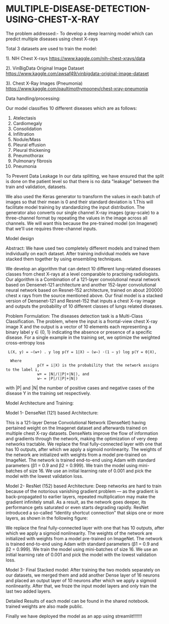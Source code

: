 # MULTIPLE-DISEASE-DETECTION-USING-CHEST-X-RAY

The problem addressed:-
 To develop a deep learning model which can predict multiple diseases using chest X-rays
 
 Total 3 datasets are used to train the model:
 
1). NIH Chest X-rays  https://www.kaggle.com/nih-chest-xrays/data

2). VinBigData Original Image Dataset  https://www.kaggle.com/awsaf49/vinbigdata-original-image-dataset

3). Chest X-Ray Images (Pneumonia)  https://www.kaggle.com/paultimothymooney/chest-xray-pneumonia

Data handling/processing:

Our model classifies 10 different diseases which are as follows:
1. Atelectasis
2. Cardiomegaly
3. Consolidation
4. Infiltration
5. Nodule/Mass
6. Pleural effusion
7. Pleural thickening
8. Pneumothorax
9. Pulmonary fibrosis
10. Pneumonia

To Prevent Data Leakage  In our data splitting, we have ensured that the split is done on the patient level so that there is no data "leakage" between the train and validation, datasets.

We also used the Keras generator to transform the values in each batch of images so that their mean is 0 and their standard deviation is 1.This will facilitate model training by standardizing the input distribution.
The generator also converts our single channel X-ray images (gray-scale) to a three-channel format by repeating the values in the image across all channels.
We will want this because the pre-trained model (on Imagenet) that we'll use requires three-channel inputs.

Model design

Abstract:
We have used two completely different models and trained them individually on each dataset.
After training individual models we have stacked them together by using ensembling techniques.

We develop an algorithm that can detect 10 different lung-related diseases classes from chest X-rays at a level comparable to practising radiologists. Our algorithm is a Combination of a 121-layer convolutional neural network based on Densenet-121 architecture and another 152-layer convolutional neural network based on Resnet-152 architecture, trained on about 200000 chest x rays from the source mentioned above.
Our final model is a stacked version of  Densenet-121 and Resnet-152 that inputs a chest X-ray image and outputs the probability of 10 different classes of lungs related diseases.

Problem Formulation:
The diseases detection task is a Multi-Class Classification. The problem, where the input is a frontal-view chest X-ray image X and the output is a vector of 10 elements each representing a binary label y ∈ {0, 1} indicating the absence or presence of a specific disease.
 For a single example in the training set, we optimize the weighted cross-entropy loss 

     L(X, y) = −(w+) . y log p(Y = 1|X) − (w−) ·(1 − y) log p(Y = 0|X), 

      Where
                  p(Y = i|X) is the probability that the network assigns to the label i, 
                  w+ = |N|/(|P|+|N|), and  
                  w− = |P|/(|P|+|N|) 
with |P| and |N| the number of positive cases and negative cases of the disease Y in the training set respectively.

Model Architecture and Training:



Model 1- DenseNet (121) based Architecture:

This is a 121-layer Dense Convolutional Network (DenseNet)  having pertained weight on the Imagenet dataset and afterwards trained on multiple chest X-ray datasets. DenseNets improve the flow of information and gradients through the network, making the optimization of very deep networks tractable. We replace the final fully-connected layer with one that has 10 outputs, after which we apply a sigmoid nonlinearity. The weights of the network are initialized with weights from a model pre-trained on ImageNet. The network is trained end-to-end using Adam with standard parameters (β1 = 0.9 and β2 = 0.999). We train the model using mini-batches of size 16. We use an initial learning rate of 0.001 and pick the model with the lowest validation loss. 


Model 2- ResNet (152) based Architecture:
Deep networks are hard to train because of the notorious vanishing gradient problem — as the gradient is back-propagated to earlier layers, repeated multiplication may make the gradient infinitely small. As a result, as the network goes deeper, its performance gets saturated or even starts degrading rapidly.
ResNet introduced a so-called “identity shortcut connection” that skips one or more layers, as shown in the following figure:


We replace the final fully-connected layer with one that has 10 outputs, after which we apply a sigmoid nonlinearity. The weights of the network are initialized with weights from a model pre-trained on ImageNet. The network is trained end-to-end using Adam with standard parameters (β1 = 0.9 and β2 = 0.999). We train the model using mini-batches of size 16. We use an initial learning rate of 0.001 and pick the model with the lowest validation loss. 


Model 3- Final Stacked model:
After training the two models separately on our datasets, we merged them and add another  Dense layer of 16 neurons and placed an output layer of 10 neurons after which we apply a sigmoid nonlinearity.
After that, we froze the input model layers and only train the last two added layers.

Detailed Results of each model can be found in the shared notebook.
trained weights are also made public.


Finally we have deployed the model as an app using streamlit!!!!!!!






